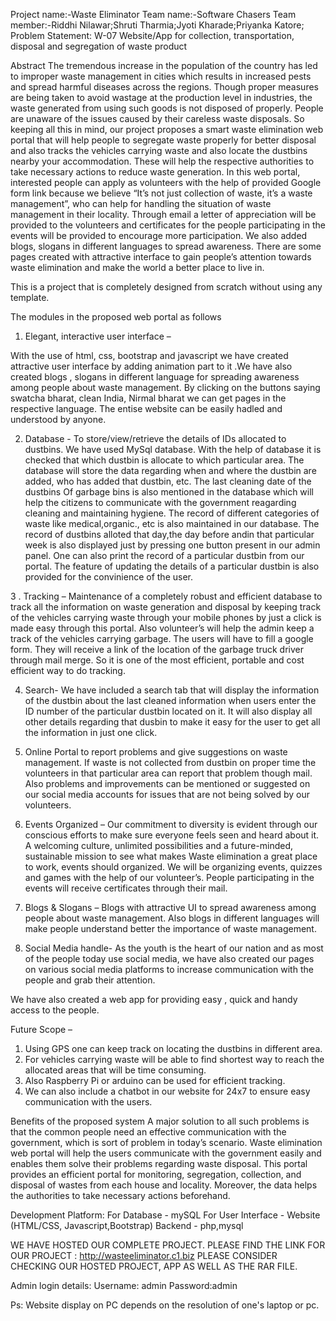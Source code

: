 Project name:-Waste Eliminator
Team name:-Software Chasers
Team member:-Riddhi Nilawar;Shruti Tharmia;Jyoti Kharade;Priyanka Katore;
Problem Statement:
W-07 Website/App for collection, transportation, disposal and 
segregation of waste product


Abstract
The tremendous increase in the population of the country has led to improper waste management in cities which results in increased pests and spread harmful diseases across the regions. Though proper measures are being taken to avoid wastage at the production level in industries, the waste generated from using such goods is not disposed of properly. People are unaware of the issues caused by their careless waste disposals. So keeping all this in mind, our project proposes a smart waste elimination web portal that will help people to segregate waste properly for better disposal and also tracks the vehicles carrying waste and also locate the dustbins nearby your accommodation. These will help the respective authorities to take necessary actions to reduce waste generation.
In this web portal, interested people can apply as volunteers with the help of provided Google form link because we believe “It’s not just collection of waste, it’s a waste management”, who can help for handling the situation of waste management in their locality. Through email a letter of appreciation will be provided to the volunteers and certificates for the people participating in the events will be provided to encourage more participation. We also added blogs, slogans in different languages to spread awareness. There are some pages created with attractive interface to gain people’s attention towards waste elimination and make the world a better place to live in.


This is a project that is completely designed from scratch without using any template.

The modules in the proposed web portal as follows

1.	Elegant, interactive user interface –

With the use of html, css, bootstrap and javascript we have created attractive user interface by adding animation part to it .We have also created blogs , slogans in different language for spreading awareness among people about waste management. By clicking on the buttons saying swatcha bharat, clean India, Nirmal bharat we can get pages in the respective language. The entise website can be easily hadled and understood by anyone. 

2.	Database  -
To store/view/retrieve the details of IDs allocated to dustbins. We have used MySql database.
With the help of database it is checked that which dustbin is allocate to which particular area. The database will store the data regarding when and where the dustbin are added, who has added that dustbin, etc. The last cleaning date of the dustbins Of garbage bins is also mentioned in the database which will help the citizens to communicate with the government reagarding cleaning and maintaining hygiene. The record of different categories of waste like medical,organic., etc is also maintained in our database. The record of dustbins alloted that day,the day before andin that particular  week is also displayed just by pressing one button present in our admin panel. One can also print the record of a particular dustbin from our portal. The feature of updating the details of a particular dustbin is also provided for the convinience of the user. 
 
3  . Tracking –
Maintenance of a completely robust and efficient database to track all the information on waste generation and disposal by keeping track of the vehicles carrying waste through your mobile phones by just a click is made easy through this portal. 
Also volunteer’s will help the admin keep a track of the vehicles carrying garbage. The users will have to fill a google form. They will receive a link of the location of the garbage truck driver through mail merge. So it is one of the most efficient, portable and cost efficient way to do tracking. 

4.	Search- We have included a search tab that will display the information of the dustbin about the last cleaned information when users enter the ID number of the particular dustbin located on it. It will also display all other details regarding that dusbin to make it easy for the user to get all the information in just one click. 
     
5.  Online Portal to report problems and give suggestions on waste management.
	If waste is not collected from dustbin on proper time the volunteers in that particular area can report that problem though mail. Also problems and improvements can be mentioned or suggested on our social media accounts for issues that are not being solved by our volunteers.

6.	Events Organized –
	Our commitment to diversity is evident through our conscious efforts to make sure everyone feels seen and heard about it. A welcoming culture, unlimited possibilities and a future-minded, sustainable mission to  see what makes Waste elimination  a great place to work,  events should organized.  We will be organizing events, quizzes and games with the help of our volunteer’s. People participating in the events will receive certificates through their mail. 
7.	Blogs & Slogans –
Blogs with attractive UI to spread awareness among people about waste management. Also blogs in different languages will make people understand better the importance of waste management.

8.	Social Media handle-
As the youth is the heart of our nation and as most of the people today use social media, we have also created our pages on various social media platforms to increase communication with the people and grab their attention.


We have also created a web app for providing easy , quick and handy access to the people.


Future Scope –
1. Using GPS one can keep track on locating the dustbins in different area.
2. For vehicles carrying waste will be able to find shortest way to reach the allocated areas that will be time consuming.
3. Also Raspberry Pi or arduino can be used for efficient tracking.
4. We can also include a chatbot in our website for 24x7 to ensure easy communication with the users. 


Benefits of the proposed system
A major solution to all such problems is that the common people need an effective communication with the government, which is sort of problem in today’s scenario. Waste elimination web portal will help the users communicate with the government easily and enables them solve their problems regarding waste disposal. This portal provides an efficient portal for monitoring, segregation, collection, and disposal of wastes from each house and locality. Moreover, the data helps the authorities to take necessary actions beforehand. 

Development Platform: 
For Database 		- mySQL
For User Interface	- Website (HTML/CSS, Javascript,Bootstrap)
Backend 			- php,mysql 


WE HAVE HOSTED OUR COMPLETE PROJECT. PLEASE FIND THE LINK FOR OUR PROJECT :   http://wasteeliminator.c1.biz
PLEASE CONSIDER CHECKING OUR HOSTED PROJECT, APP AS WELL AS THE RAR FILE.

Admin login details:
Username: admin
Password:admin

Ps: Website display on PC depends on the resolution of one's laptop or pc. 
